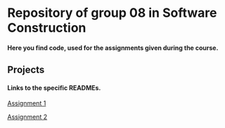 # Repository of group 08 in Software Construction
#### Here you find code, used for the assignments given during the course.


## Projects
#### Links to the specific READMEs.
[Assignment 1](https://github.com/alainkueng/BINF4241-group08/tree/master/Assignment%201/README.md)

[Assignment 2](https://github.com/alainkueng/BINF4241-group08/blob/master/Assignment%202/README.md)
